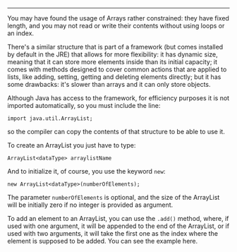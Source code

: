 
***

You may have found the usage of Arrays rather constrained: they have fixed
length, and you may not read or write their contents without using loops
or an index.

There's a similar structure that is part of a framework (but comes installed
by default in the JRE) that allows for more flexibility: it has dynamic size,
meaning that it can store more elements inside than its initial capacity; 
it comes with methods designed to cover common actions that are 
applied to lists, like adding, setting, getting and deleting elements directly;
but it has some drawbacks: it's slower than arrays and it can only store objects.

Although Java has access to the framework, for efficiency purposes
it is not imported automatically, so you must include the line:

`import java.util.ArrayList;`

so the compiler can copy the contents of that structure to be able to use it.

To create an ArrayList you just have to type:

`ArrayList<dataType> arraylistName`

And to initialize it, of course, you use the keyword `new`:

`new ArrayList<dataType>(numberOfElements);`

The parameter `numberOfElements` is optional, and the size of the ArrayList will
be initially zero if no integer is provided as argument.

To add an element to an ArrayList, you can use the `.add()` method,
where, if used with one argument, it will be appended to the end of
the ArrayList, or if used with two arguments, it will take the
first one as the index where the element is supposed to be added.
You can see the example here.